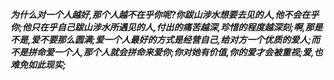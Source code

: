 ***为什么对一个人越好,那个人越不在乎你呢?你跋山涉水想要去见的人,他不会在乎你;他只在乎自己跋山涉水所遇见的人,付出的痛苦越深,珍惜的程度越深刻;啊,那是不是,爱不要那么圆满;爱一个人最好的方式是经营自己,给对方一个优质的爱人;而不是拼命爱一个人,那个人就会拼命来爱你;你对她有价值,你的爱才会被重视;爱,也难免如此现实;***